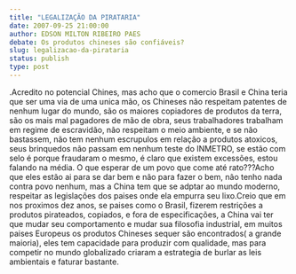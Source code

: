 ```yaml
---
title: "LEGALIZAÇÃO DA PIRATARIA"
date: 2007-09-25 21:00:00
author: EDSON MILTON RIBEIRO PAES
debate: Os produtos chineses são confiáveis?
slug: legalizacao-da-pirataria
status: publish 
type: post
---
```


.Acredito no potencial Chines, mas acho que o comercio Brasil e China teria que ser uma via de uma unica mão, os Chineses não respeitam patentes de nenhum lugar do mundo, são os maiores copiadores de produtos da terra, são os mais mal pagadores de mão de obra, seus trabalhadores trabalham em regime de escravidão, não respeitam o meio ambiente, e se não bastassem, não tem nenhum escrupulos em relação a produtos atoxicos, seus brinquedos não passam em nenhum teste do INMETRO, se estão com selo é porque fraudaram o mesmo, é claro que existem excessões, estou falando na média. O que esperar de um povo que come até rato???Acho que eles estão ai para se dar bem e não para fazer o bem, não tenho nada contra povo nenhum, mas a China tem que se adptar ao mundo moderno, respeitar as legislações dos paises onde ela empurra seu lixo.Creio que em nos proximos dez anos, se paises como o Brasil, fizerem restrições a produtos pirateados, copiados, e fora de especificações, a China vai ter que mudar seu comportamento e mudar sua filosofia industrial, em muitos paises Europeus os produtos Chineses sequer são encontrados( a grande maioria), eles tem capacidade para produzir com qualidade, mas para competir no mundo globalizado criaram a estrategia de burlar as leis ambientais e faturar bastante.
